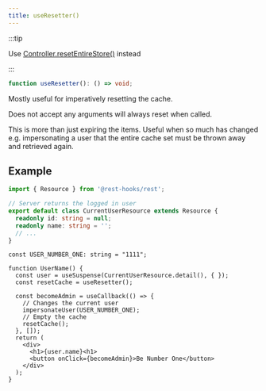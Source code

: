 ```yaml
---
title: useResetter()
---
```


:::tip

Use [Controller.resetEntireStore()](./Controller.md#resetEntireStore) instead

:::

```typescript
function useResetter(): () => void;
```

Mostly useful for imperatively resetting the cache.

Does not accept any arguments will always reset when called.

This is more than just expiring the items.  Useful when so much has changed
e.g. impersonating a user that the entire cache set must be thrown away and
retrieved again.

## Example

```typescript
import { Resource } from '@rest-hooks/rest';

// Server returns the logged in user
export default class CurrentUserResource extends Resource {
  readonly id: string = null;
  readonly name: string = '';
  // ...
}
```

```tsx
const USER_NUMBER_ONE: string = "1111";

function UserName() {
  const user = useSuspense(CurrentUserResource.detail(), { });
  const resetCache = useResetter();

  const becomeAdmin = useCallback(() => {
    // Changes the current user
    impersonateUser(USER_NUMBER_ONE);
    // Empty the cache
    resetCache();
  }, []);
  return (
    <div>
      <h1>{user.name}<h1>
      <button onClick={becomeAdmin}>Be Number One</button>
    </div>
  );
}
```
